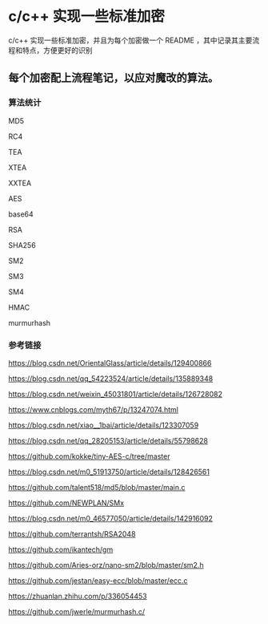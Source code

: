 # c/c++ 实现一些标准加密
c/c++ 实现一些标准加密，并且为每个加密做一个 README ，其中记录其主要流程和特点，方便更好的识别

## 每个加密配上流程笔记，以应对魔改的算法。

### 算法统计
MD5

RC4

TEA

XTEA

XXTEA

AES

base64

RSA

SHA256

SM2

SM3

SM4

HMAC 

murmurhash

### 参考链接
https://blog.csdn.net/OrientalGlass/article/details/129400866

https://blog.csdn.net/qq_54223524/article/details/135889348

https://blog.csdn.net/weixin_45031801/article/details/126728082

https://www.cnblogs.com/myth67/p/13247074.html

https://blog.csdn.net/xiao__1bai/article/details/123307059

https://blog.csdn.net/qq_28205153/article/details/55798628

https://github.com/kokke/tiny-AES-c/tree/master

https://blog.csdn.net/m0_51913750/article/details/128426561

https://github.com/talent518/md5/blob/master/main.c

https://github.com/NEWPLAN/SMx

https://blog.csdn.net/m0_46577050/article/details/142916092

https://github.com/terrantsh/RSA2048

https://github.com/ikantech/gm

https://github.com/Aries-orz/nano-sm2/blob/master/sm2.h

https://github.com/jestan/easy-ecc/blob/master/ecc.c

https://zhuanlan.zhihu.com/p/336054453

https://github.com/jwerle/murmurhash.c/